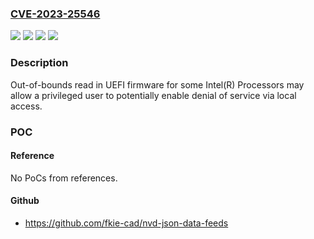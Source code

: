 ### [CVE-2023-25546](https://cve.mitre.org/cgi-bin/cvename.cgi?name=CVE-2023-25546)
![](https://img.shields.io/static/v1?label=Product&message=UEFI%20firmware%20for%20some%20Intel(R)%20Processors&color=blue)
![](https://img.shields.io/static/v1?label=Version&message=%3D%20See%20references%20&color=brighgreen)
![](https://img.shields.io/static/v1?label=Vulnerability&message=Out-of-bounds%20read&color=brighgreen)
![](https://img.shields.io/static/v1?label=Vulnerability&message=denial%20of%20service&color=brighgreen)

### Description

Out-of-bounds read in UEFI firmware for some Intel(R) Processors may allow a privileged user to potentially enable denial of service via local access.

### POC

#### Reference
No PoCs from references.

#### Github
- https://github.com/fkie-cad/nvd-json-data-feeds

